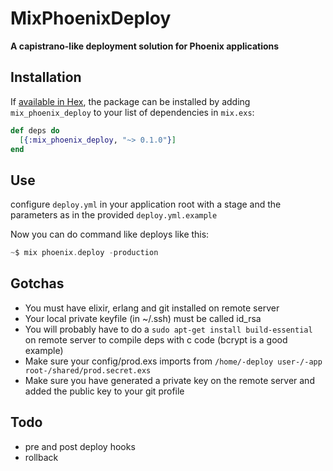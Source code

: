 # MixPhoenixDeploy

**A capistrano-like deployment solution for Phoenix applications**

## Installation

If [available in Hex](https://hex.pm/docs/publish), the package can be installed
by adding `mix_phoenix_deploy` to your list of dependencies in `mix.exs`:

```elixir
def deps do
  [{:mix_phoenix_deploy, "~> 0.1.0"}]
end
```

## Use
configure `deploy.yml` in your application root with a stage and the parameters as in 
the provided `deploy.yml.example`

Now you can do command like deploys like this: 
```elixir
~$ mix phoenix.deploy -production
```

## Gotchas
* You must have elixir, erlang and git installed on remote server
* Your local private keyfile (in ~/.ssh) must be called id_rsa
* You will probably have to do a `sudo apt-get install build-essential` on remote server to compile deps with c code (bcrypt is a good example)
* Make sure your config/prod.exs imports from `/home/-deploy user-/-app root-/shared/prod.secret.exs`
* Make sure you have generated a private key on the remote server and added the public key to your git profile

## Todo
* pre and post deploy hooks
* rollback
